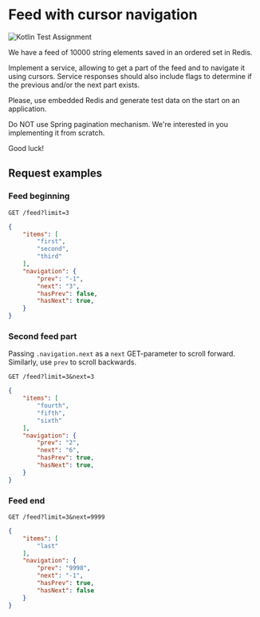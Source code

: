 # Feed with cursor navigation

![Kotlin Test Assignment](https://img.shields.io/badge/kotlin-Test%20Assignment-important?style=for-the-badge&logo=kotlin)

We have a feed of 10000 string elements saved in an ordered set in Redis.

Implement a service, allowing to get a part of the feed and to navigate it using cursors.
Service responses should also include flags to determine if the previous and/or the next part exists.

Please, use embedded Redis and generate test data on the start on an application.

Do NOT use Spring pagination mechanism. We're interested in you implementing it from scratch.

Good luck!

## Request examples

### Feed beginning

```
GET /feed?limit=3
```

```json
{
    "items": [
        "first",
        "second",
        "third"
    ],
    "navigation": {
        "prev": "-1",
        "next": "3",
        "hasPrev": false,
        "hasNext": true,
    }
}
```

### Second feed part

Passing `.navigation.next` as a `next` GET-parameter to scroll forward. Similarly, use `prev` to scroll backwards.

```
GET /feed?limit=3&next=3
```

```json
{
    "items": [
        "fourth",
        "fifth",
        "sixth"
    ],
    "navigation": {
        "prev": "2",
        "next": "6",
        "hasPrev": true,
        "hasNext": true,
    }
}
```

### Feed end

```
GET /feed?limit=3&next=9999
```

```json
{
    "items": [
        "last"
    ],
    "navigation": {
        "prev": "9998",
        "next": "-1",
        "hasPrev": true,
        "hasNext": false
    }
}
```
